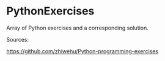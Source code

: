 # PythonExercises

Array of Python exercises and a corresponding solution.

Sources:

https://github.com/zhiwehu/Python-programming-exercises
